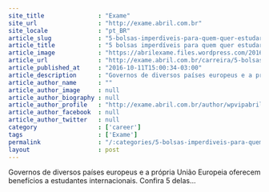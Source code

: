 ```yaml
---
site_title               : "Exame"
site_url                 : "http://exame.abril.com.br"
site_locale              : "pt_BR"
article_slug             : "5-bolsas-imperdiveis-para-quem-quer-estudar-na-europa"
article_title            : "5 bolsas imperdíveis para quem quer estudar na Europa"
article_image            : "https://abrilexame.files.wordpress.com/2016/10/size_960_16_9_thinkstockphotos-467867268.jpg?quality=70&strip=all&w=960"
article_url              : "http://exame.abril.com.br/carreira/5-bolsas-imperdiveis-para-quem-quer-estudar-na-europa/"
article_published_at     : "2016-10-11T15:00:34-03:00"
article_description      : "Governos de diversos países europeus e a própria União Europeia oferecem benefícios a estudantes internacionais. Confira 5 delas..."
article_author_name      : ""
article_author_image     : null
article_author_biography : null
article_author_profile   : "http://exame.abril.com.br/author/wpvipabril/"
article_author_facebook  : null
article_author_twitter   : null
category                 : ['career']
tags                     : ['Exame']
permalink                : "/:categories/5-bolsas-imperdiveis-para-quem-quer-estudar-na-europa/"
layout                   : post
---
```


Governos de diversos países europeus e a própria União Europeia oferecem benefícios a estudantes internacionais. Confira 5 delas...
